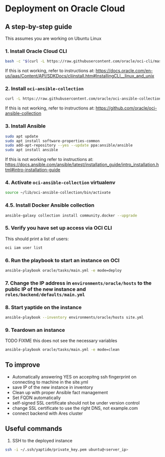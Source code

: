 # Deployment on Oracle Cloud

## A step-by-step guide

This assumes you are working on Ubuntu Linux

### 1. Install Oracle Cloud CLI

```bash
bash -c "$(curl -L https://raw.githubusercontent.com/oracle/oci-cli/master/scripts/install/install.sh)"
```

If this is not working, refer to instructions at: https://docs.oracle.com/en-us/iaas/Content/API/SDKDocs/cliinstall.htm#InstallingCLI__linux_and_unix

### 2. Install `oci-ansible-collection`

```bash
curl -L https://raw.githubusercontent.com/oracle/oci-ansible-collection/master/scripts/install.sh | bash -s -- --verbose
```

If this is not working, refer to instructions at: https://github.com/oracle/oci-ansible-collection

### 3. Install Ansible

```bash
sudo apt update
sudo apt install software-properties-common
sudo add-apt-repository --yes --update ppa:ansible/ansible
sudo apt install ansible
```

If this is not working refer to instructions at: https://docs.ansible.com/ansible/latest/installation_guide/intro_installation.html#intro-installation-guide

### 4. Activate `oci-ansible-collection` virtualenv

```bash
source ~/lib/oci-ansible-collection/bin/activate
```

### 4.5. Install Docker Ansible collection

```bash
ansible-galaxy collection install community.docker --upgrade
```

### 5. Verify you have set up access via OCI CLI

This should print a list of users:
```bash
oci iam user list
```

### 6. Run the playbook to start an instance on OCI

```bash
ansible-playbook oracle/tasks/main.yml -e mode=deploy
```

### 7. Change the IP address in `environments/oracle/hosts` to the public IP of the new instance and `roles/backend/defaults/main.yml`


### 8. Start yaptide on the instance

```bash
ansible-playbook --inventory environments/oracle/hosts site.yml
```

### 9. Teardown an instance

TODO FIXME this does not see the necessary variables

```bash
ansible-playbook oracle/tasks/main.yml -e mode=clean
```



## To improve

 - Automatically answering YES on accepitng ssh fingerprint on connecting to machine in the site.yml
 - save IP of the new instance in inventory
 - Clean up with proper Ansible fact management
 - Set FQDN automatically
 - self-signed SSL certificate should not be under version control
 - change SSL certificate to use the right DNS, not example.com
 - connect backend with Ares cluster

 ## Useful commands

1. SSH to the deployed instance

```bash
ssh -i ~/.ssh/yaptide/private_key.pem ubuntu@<server_ip>
```

